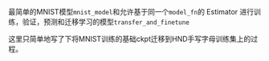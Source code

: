 最简单的MNIST模型`mnist_model`和允许基于同一个`model_fn`的 Estimator 进行训练，验证，预测和迁移学习的模型`transfer_and_finetune`

这里只简单地写了下将MNIST训练的基础ckpt迁移到HND手写字母训练集上的过程。